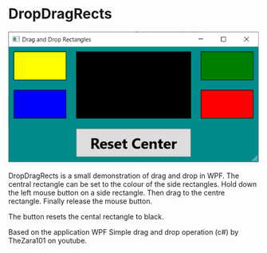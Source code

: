 # DropDragRects


![Image of Drag and Drop Application](https://github.com/KevinDyke/DragDropRects/blob/main/Images/DragDropRects.png)




DropDragRects is a small demonstration of drag and drop in WPF. The central rectangle can be set to the colour of the side rectangles. Hold down the left mouse button on a side rectangle. Then drag to the centre rectangle. Finally release the mouse button.

The button resets the cental rectangle to black.

Based on the application WPF Simple drag and drop operation (c#) by TheZara101 on youtube.
